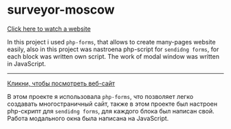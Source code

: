 # surveyor-moscow

[Click here to watch a website](https://alena-web.ru/surveyor-moscow/)

In this project i used `php-forms`, that allows to create many-pages website easily, also in this project was nastroena php-script for `sendidng forms`, for each block was written own script.
The work of modal window was written in JavaScript.

_______________________________________________


[Кликни, чтобы посмотреть веб-сайт](https://alena-web.ru/surveyor-moscow//)

В этом проекте я использовала `php-forms`, что позволяет легко создавать многостраничный сайт, также в этом проекте был настроен php-скрипт для `sendidng forms`, для каждого блока был написан свой.
Работа модального окна была написана на JavaScript.
